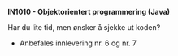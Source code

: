 __IN1010 - Objektorientert programmering (Java)__

Har du lite tid, men ønsker å sjekke ut koden? 
- Anbefales innlevering nr. 6 og nr. 7
